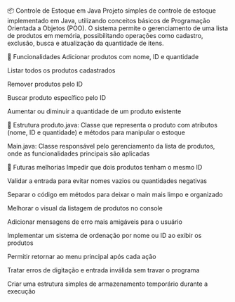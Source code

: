 📦 Controle de Estoque em Java
Projeto simples de controle de estoque implementado em Java, utilizando conceitos básicos de Programação Orientada a Objetos (POO). O sistema permite o gerenciamento de uma lista de produtos em memória, possibilitando operações como cadastro, exclusão, busca e atualização da quantidade de itens.

🔧 Funcionalidades
Adicionar produtos com nome, ID e quantidade

Listar todos os produtos cadastrados

Remover produtos pelo ID

Buscar produto específico pelo ID

Aumentar ou diminuir a quantidade de um produto existente

📁 Estrutura
produto.java: Classe que representa o produto com atributos (nome, ID e quantidade) e métodos para manipular o estoque

Main.java: Classe responsável pelo gerenciamento da lista de produtos, onde as funcionalidades principais são aplicadas

🚀 Futuras melhorias
Impedir que dois produtos tenham o mesmo ID

Validar a entrada para evitar nomes vazios ou quantidades negativas

Separar o código em métodos para deixar o main mais limpo e organizado

Melhorar o visual da listagem de produtos no console

Adicionar mensagens de erro mais amigáveis para o usuário

Implementar um sistema de ordenação por nome ou ID ao exibir os produtos

Permitir retornar ao menu principal após cada ação

Tratar erros de digitação e entrada inválida sem travar o programa

Criar uma estrutura simples de armazenamento temporário durante a execução
